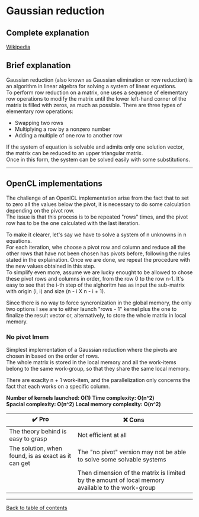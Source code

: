 # Gaussian reduction

## Complete explanation
[Wikipedia](https://en.wikipedia.org/wiki/Gaussian_elimination)

## Brief explanation

Gaussian reduction (also known as Gaussian elimination or row reduction) is an algorithm in linear algebra for solving a system of linear equations.  
To perform row reduction on a matrix, one uses a sequence of elementary row operations to modify the matrix until the lower left-hand corner of the matrix is filled with zeros, as much as possible. There are three types of elementary row operations:
- Swapping two rows
- Multiplying a row by a nonzero number
- Adding a multiple of one row to another row

If the system of equation is solvable and admits only one solution vector, the matrix can be reduced to an upper triangular matrix.  
Once in this form, the system can be solved easily with some substitutions.

---

## OpenCL implementations

The challenge of an OpenlCL implementation arise from the fact that to set to zero all the values below the pivot, it is necessary to do some calculation depending on the pivot row.  
The issue is that this process is to be repeated "rows" times, and the pivot row has to be the one calculated with the last iteration.

To make it clearer, let's say we have to solve a system of n unknowns in n equations.  
For each iteration, whe choose a pivot row and column and reduce all the other rows that have not been chosen has pivots before, following the rules stated in the explaination. Once we are done, we repeat the procedure with the new values obtained in this step.  
To simplify even more, assume we are lucky enought to be allowed to chose these pivot rows and columns in order, from the row 0 to the row n-1.
It's easy to see that the i-th step of the alghoritm has as input the sub-matrix with origin (i, i) and size (n - i X n - i + 1).

Since there is no way to force syncronization in the global memory, the only two options I see are to either launch "rows - 1" kernel plus the one to finalize the result vector or, alternatively, to store the whole matrix in local memory.

### **No pivot lmem**

Simplest implementation of a Gaussian reduction where the pivots are chosen in based on the order of rows.  
The whole matrix is stored in the local memory and all the work-items belong to the same work-group, so that they share the same local memory.

There are exaclty n + 1 work-item, and the parallelization only concerns the fact that each works on a specific column.

**Number of kernels launched: O(1)**
**Time complexity: O(n^2)**  
**Spacial complexity: O(n^2)**
**Local memory complexity: O(n^2)**

| :heavy_check_mark: Pro | :x: Cons |
| - | - |
| The theory behind is easy to grasp | Not efficient at all |
| The solution, when found, is as exact as it can get | The "no pivot" version may not be able to solve some solvable systems |
| | Then dimension of the matrix is limited by the amount of local memory available to the work-group |

---

[Back to table of contents](Table-of-contents.md)